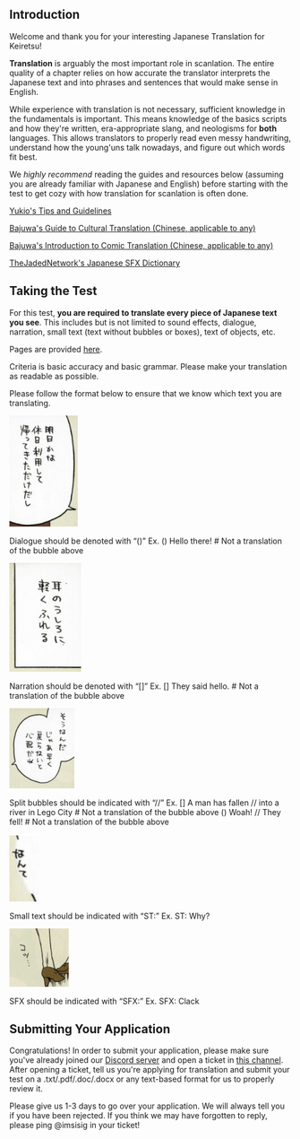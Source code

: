 ## Introduction

Welcome and thank you for your interesting Japanese Translation for Keiretsu!

**Translation** is arguably the most important role in scanlation. The entire quality of a chapter relies on how accurate the translator interprets the Japanese text and into phrases and sentences that would make sense in English.

While experience with translation is not necessary, sufficient knowledge in the fundamentals is important. This means knowledge of the basics scripts and how they're written, era-appropriate slang, and neologisms for **both** languages. This allows translators to properly read even messy handwriting, understand how the young'uns talk nowadays, and figure out which words fit best.

We *highly recommend* reading the guides and resources below (assuming you are already familiar with Japanese and English) before starting with the test to get cozy with how translation for scanlation is often done.

[Yukio's Tips and Guidelines](https://drive.google.com/open?id=127kL3bXV2QRiEfkD_TNLLikMSXkhm63b)

[Bajuwa's Guide to Cultural Translation (Chinese, applicable to any)](https://docs.google.com/document/d/1d0XMJbR_zkksXqs8UwbFi0583KuBF97A44bA6DBY1bo/edit?tab=t.0)

[Bajuwa's Introduction to Comic Translation (Chinese, applicable to any)](https://docs.google.com/document/d/1bvqLhEO8ipTnIZqHtdBpczpYMwjdfx8RmRq5YhyHZJg/edit?tab=t.0)

[TheJadedNetwork's Japanese SFX Dictionary](https://thejadednetwork.com/sfx/)


## Taking the Test

For this test, **you are required to translate every piece of Japanese text you see**. This includes but is not limited to sound effects, dialogue, narration, small text (text without bubbles or boxes), text of objects, etc.

Pages are provided [here](https://drive.google.com/drive/folders/1KIxxtq_svzHump9hcyzgGhcPtBD481-4?usp=sharing).

Criteria is basic accuracy and basic grammar. Please make your translation as readable as possible.

Please follow the format below to ensure that we know which text you are translating.

![Dialogue](assets/dialogue.png)

Dialogue should be denoted with “()”
Ex.
() Hello there! # Not a translation of the bubble above

![alt text](assets/narration.png)

Narration should be denoted with “[]”
Ex.
[] They said hello. # Not a translation of the bubble above

![alt text](assets/split.png)

Split bubbles should be indicated with “//”
Ex.
[] A man has fallen // into a river in Lego City # Not a translation of the bubble above
() Woah! // They fell! # Not a translation of the bubble above

![alt text](assets/st.png)

Small text should be indicated with “ST:”
Ex.
ST: Why?

![alt text](assets/sfx.png)

SFX should be indicated with “SFX:”
Ex.
SFX: Clack


## Submitting Your Application

Congratulations! In order to submit your application, please make sure you've already joined our [Discord server](https://staff.keiretsu.cc) and open a ticket in [this channel](https://discordapp.com/channels/1131989690715754602/1167557074662731857). After opening a ticket, tell us you're applying for translation and submit your test on a .txt/.pdf/.doc/.docx or any text-based format for us to properly review it.

Please give us 1-3 days to go over your application. We will always tell you if you have been rejected. If you think we may have forgotten to reply, please ping @imsisig in your ticket!